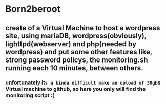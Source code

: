 # Born2beroot
## create of a Virtual Machine to host a wordpress site, using mariaDB, wordpress(obviously), lighttpd(webserver) and php(needed by wordpress) and put some other features like, strong password policys, the monitoring.sh running each 10 minutes, between others.

### unfortunately it`s a kinda difficult make an upload of 30gb`s Virtual machine to github, so here you only will find the monitoring script :(
